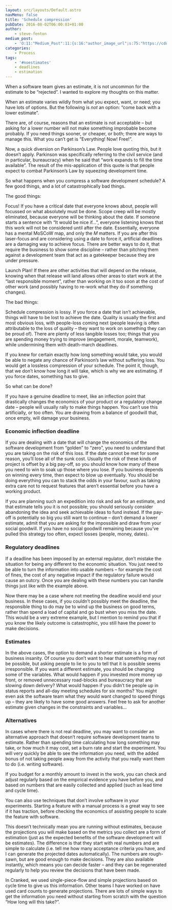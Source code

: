 ```yaml
---
layout: src/layouts/Default.astro
navMenu: false
title: 'Schedule compression'
pubDate: 2016-08-02T06:00:03+01:00
author:
    - steve-fenton
medium_post:
    - 'O:11:"Medium_Post":11:{s:16:"author_image_url";s:75:"https://cdn-images-1.medium.com/fit/c/400/400/1*eXkhfEuF41g5W_xnc_ydLA.jpeg";s:10:"author_url";s:38:"https://medium.com/@steve.fenton.co.uk";s:11:"byline_name";N;s:12:"byline_email";N;s:10:"cross_link";s:3:"yes";s:2:"id";s:12:"af8c79113d09";s:21:"follower_notification";s:3:"yes";s:7:"license";s:19:"all-rights-reserved";s:14:"publication_id";s:2:"-1";s:6:"status";s:5:"draft";s:3:"url";s:51:"https://medium.com/@steve.fenton.co.uk/af8c79113d09";}'
categories:
    - Process
tags:
    - '#noestimates'
    - deadlines
    - estimation
---
```


When a software team gives an estimate, it is not uncommon for the estimate to be “rejected”. I wanted to explore my thoughts on this matter.

When an estimate varies wildly from what you expect, want, or need; you have lots of options. But the following is *not* an option: “come back with a lower estimate”.

There are, of course, reasons that an estimate is not acceptable – but asking for a lower number will not make something improbable become probably. If you need things sooner, or cheaper, or both; there are ways to manage this. What you can’t get is “Everything! Now! Free!”.

Now, a quick diversion on Parkinson’s Law. People love quoting this, but it doesn’t apply. Parkinson was specifically referring to the civil service (and in particular, bureaucracy) when he said that “work expands to fill the time available”. The result of the mis-application of this quote is that people expect to combat Parkinson’s Law by squeezing development time.

So what happens when you compress a software development schedule? A few good things, and a lot of catastrophically bad things.

The good things:

Focus! If you have a critical date that everyone knows about, people will focussed on what absolutely must be done. Scope creep will be mostly eliminated, because everyone will be thinking about the date. If someone starts a sentence with “It would be nice if…”, everyone listening knows that this work will not be considered until after the date. Essentially, everyone has a mental MoSCoW map, and only the *M* matters. If you are after this laser-focus and are considering using a date to force it, artificial deadlines are a damaging way to achieve focus. There are better ways to do it, that require the business to show some discipline – rather than pitching them against a development team that act as a gatekeeper because they are under pressure.

Launch Plan! If there are other activities that will depend on the release, knowing when that release will land allows other areas to start work at the “last responsible moment”, rather than working on it too soon at the cost of other work (and possibly having to re-work what they do if something changes).

The bad things:

Schedule compression is lossy. If you force a date that isn’t achievable, things will have to be lost to achieve the date. Quality is usually the first and most obvious loss, with people-loss coming next (people leaving is often attributable to the loss of quality – they want to work on something they can be proud of). There are plenty of less tangible losses too; things that you are spending money trying to improve (engagement, morale, teamwork), while undermining them with death-march deadlines.

If you knew for certain exactly how long something would take, you would be able to negate any chance of Parkinson’s law without suffering loss. You would get a lossless compression of your schedule. The point it, though, that we don’t know how long it will take, which is why we are estimating. If you force dates, something has to give.

So what can be done?

If you have a genuine deadline to meet, like an inflection point that drastically changes the economics of your product or a regulatory change date – people will usually rally to make things happen. You can’t use this artificially, or too often. You are drawing from a balance of goodwill that, once empty, will damage your business.

### Economic inflection deadline

If you are dealing with a date that will change the economics of the software development from “golden” to “zero”, you need to understand that you are taking on the risk of this loss. If the date cannot be met for some reason, you’ll lose all of the sunk cost. Usually the risk of these kinds of project is offset by a big pay-off, so you should know how many of these you need to win to soak up those where you lose. If you business depends on winning every time, then expect to blow up eventually. You should be doing everything you can to stack the odds in your favour, such as taking extra care not to request features that aren’t essential before you have a working product.

If you are planning such an expedition into risk and ask for an estimate, and that estimate tells you it is not possible; you should seriously consider abandoning the idea and seek achievable ideas to fund instead. If the pay-off is potentially so big you still want to continue – don’t demand a lower estimate, admit that you are asking for the impossible and draw from your social goodwill. If you have no social goodwill remaining because you’ve pulled this strategy too often, expect losses (people, money, dates).

### Regulatory deadlines

If a deadline has been imposed by an external regulator, don’t mistake the situation for being any different to the economic situation. You just need to be able to turn the information into usable numbers – for example the cost of fines, the cost of any negative impact if the regulatory failure would cause an outcry. Once you are dealing with these numbers you can handle things just like with the example above.

Now there may be a case where not meeting the deadline would end your business. In these cases, if you couldn’t possibly meet the deadline, the responsible thing to do may be to wind up the business on good terms, rather than spend a load of capital and go bust when you miss the date. This would be a very extreme example, but I mention to remind you that if you know the likely outcome is catastrophic, you still have the power to make decisions.

### Estimates

In the above cases, the option to demand a shorter estimate is a form of business insanity. Of course you don’t want to hear that something may not be possible, but asking people to lie to you to tell that it is possible seems irresponsible. If you want a different estimate, you should be changing some of the variables. What would happen if you invested more money up front, or removed unnecessary road-blocks and bureaucracy that are slowing down delivery? What would happen if you didn’t tie people up in status reports and all-day meeting schedules for six months? You might even ask the software team what they would want changed to speed things up – they are likely to have some good answers. Feel free to ask for another estimate given changes in the constraints and variables…

### Alternatives

In cases where there is not real deadline, you may want to consider an alternative approach that doesn’t require software development teams to estimate. Rather than spending time calculating how long something may take, or how much it may cost, set a burn rate and start the experiment. You will very quickly be able to see the information you need, with the added bonus of not taking people away from the activity that you really want them to do (i.e. writing software).

If you budget for a monthly amount to invest in the work, you can check and adjust regularly based on the empirical evidence you have before you, and based on numbers that are easily collected and applied (such as lead time and cycle time).

You can also use techniques that don’t involve software in your experiments. Starting a feature with a manual process is a great way to see if it has traction, before checking the economics of assisting people to scale the feature with software.

This doesn’t technically mean you are running without estimates, because the projections you will make based on the metrics you collect are a form of estimation (just as the expected benefits of the software development will be estimates). The difference is that they start with real numbers and are simple to calculate (i.e. tell me how many acceptance criteria you have, and I can generate the projected dates automatically). The numbers are rough-sawn, but are good enough to make decisions. They are also available instantly, which means you can decide faster – and they can be regenerated regularly to help you review the decisions that have been made.

In Cranked, we used single-piece-flow and simple projections based on cycle time to give us this information. Other teams I have worked on have used card counts to generate projections. There are lots of simple ways to get the information you need without starting from scratch with the question “How long will this take?”.